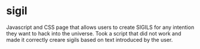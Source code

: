 # sigil

Javascript and CSS page that allows users to create SIGILS for any intention they want to hack into the universe.
Took a script that did not work and made it correctly creare sigils based on text introduced by the user.
